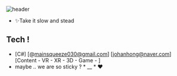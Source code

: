 
![header](https://capsule-render.vercel.app/api?type=wave&color=900&height=200&section=header&text=HANHONG_JO&fontSize=70)

- ✨Take it slow and stead
## Tech !
- [C#] 
 [@mainsqueeze030@gmail.com]
[johanhong@naver.com]
[Content - VR - XR - 3D - Game - ]
- maybe .. we are so sticky ? * __ *   ♥



<!---
remainaloof/remainaloof is a ✨ special ✨ repository because its `README.md` (this file) appears on your GitHub profile.
You can click the Preview link to take a look at your changes.
--->

